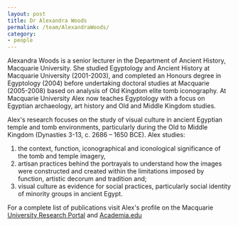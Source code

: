 ```yaml
---
layout: post
title: Dr Alexandra Woods
permalink: /team/AlexandraWoods/
category:
- people
---
```



<!-- <amp-img width="600" height="300" layout="responsive" src="http://lorempixel.com/600/300/sports"></amp-img> -->

<main id="content" role="main" class="content">

<amp-img width="300" height="300" class="author-thumb-post" layout="responsive" alt="Cover" src="/assets/images/AlexWoodsedit.jpg"></amp-img>

Alexandra Woods is a senior lecturer in the Department of Ancient History, Macquarie University. She studied Egyptology and Ancient History at Macquarie University (2001-2003), and completed an Honours degree in Egyptology (2004) before undertaking doctoral studies at Macquarie (2005-2008) based on analysis of Old Kingdom elite tomb iconography. At Macquarie University Alex now teaches Egyptology with a focus on Egyptian archaeology, art history and Old and Middle Kingdom studies.

Alex's research focuses on the study of visual culture in ancient Egyptian temple and tomb environments, particularly during the Old to Middle Kingdom (Dynasties 3-13, c. 2686 – 1650 BCE). Alex studies:
1. the context, function, iconographical and iconological significance of the tomb and temple imagery,
1. artisan practices behind the portrayals to understand how the images were constructed and created within the limitations imposed by function, artistic decorum and tradition and;
1. visual culture as evidence for social practices, particularly social identity of minority groups in ancient Egypt.

For a complete list of publications visit Alex's profile on the Macquarie [University Research Portal](https://researchers.mq.edu.au/en/persons/alex-woods) and [Academia.edu](https://mq.academia.edu/AlexandraWoods)



</main>
